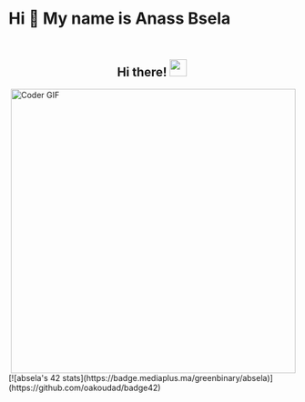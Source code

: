 # Hi 👋 My name is Anass Bsela
<h2 align="center">
 <abc>
  <br>Hi there! <img src="https://user-images.githubusercontent.com/42378118/110234147-e3259600-7f4e-11eb-95be-0c4047144dea.gif" width="30"><br>
 </abc>
</h2>

<div>
 <img width="500" align="right" src="https://media.giphy.com/media/SWoSkN6DxTszqIKEqv/giphy.gif" alt="Coder GIF">
</div>
 [![absela's 42 stats](https://badge.mediaplus.ma/greenbinary/absela)](https://github.com/oakoudad/badge42)
